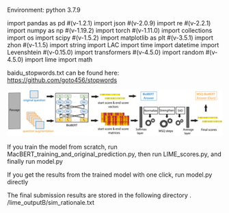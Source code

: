 Environment: python 3.7.9

import pandas as pd #(v-1.2.1)
import json #(v-2.0.9)
import re #(v-2.2.1)
import numpy as np #(v-1.19.2)
import torch #(v-1.11.0)
import collections
import os
import scipy #(v-1.5.2)
import matplotlib as plt #(v-3.5.1)
import zhon #(v-1.1.5)
import string
import LAC
import time
import datetime
import Levenshtein #(v-0.15.0)
import transformers #(v-4.5.0)
import random #(v-4.5.0)
import lime 
import math


baidu_stopwords.txt can be found here: https://github.com/goto456/stopwords

![www-msq-biobert](https://github.com/Mooozer/www-msq-biobert/blob/main/MSQ.png)


If you train the model from scratch, run MacBERT_training_and_original_prediction.py, then run LIME_scores.py, and finally run model.py

If you get the results from the trained model with one click, run model.py directly

The final submission results are stored in the following directory . /lime_outputB/sim_rationale.txt  





